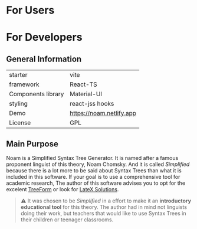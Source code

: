 # For Users

# For Developers

## General Information

|   |   |
|---|---|
|starter|vite|
|framework|React-TS|
|Components library|Material-UI|
|styling|react-jss hooks|
|Demo|https://noam.netlify.app|
|License| GPL

## Main Purpose
Noam is a Simplified Syntax Tree Generator. It is named after a famous proponent linguist of this theory, Noam Chomsky. And it is called _Simplified_ because there is a lot more to be said about Syntax Trees than what it is included in this software. If your goal is to use a comprehensive tool for academic research, The author of this software advises you to opt for the excelent [TreeForm]() or look for [LateX Solutions]().


>:warning: It was chosen to be _Simplified_ in a effort to make it an __introductory educational tool__ for this theory. The author had in mind not linguists doing their work, but teachers that would like to use Syntax Trees in their children or teenager classrooms.
